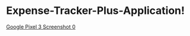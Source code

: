 # Expense-Tracker-Plus-Application!



[Google Pixel 3 Screenshot 0](https://user-images.githubusercontent.com/73333031/117549364-b5d69080-b042-11eb-9f21-ebd007f63759.png)



